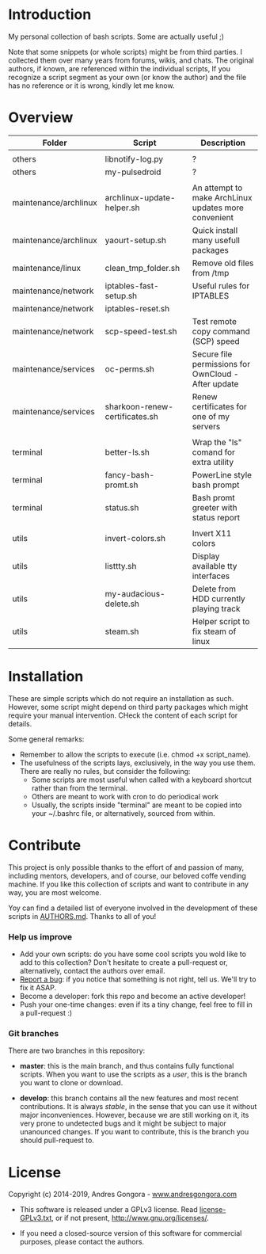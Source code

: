 <!--------------------------------------+-------------------------------------->
#                                  Introduction
<!--------------------------------------+-------------------------------------->
My personal collection of bash scripts. Some are actually useful ;)

Note that some snippets (or whole scripts) might be from third parties.
I collected them over many years from forums, wikis, and chats.
The original authors, if known, are referenced within the individual scripts,
If you recognize a script segment as your own (or know the author) and the file
has no reference or it is wrong, kindly let me know.




<!--------------------------------------+-------------------------------------->
#                                    Overview
<!--------------------------------------+-------------------------------------->

| Folder                	| Script                         	| Description                                          	|
|-----------------------	|--------------------------------	|------------------------------------------------------	|
|                       	|                                	|                                                      	|
| others                	| libnotify-log.py               	| ?                                                    	|
| others                	| my-pulsedroid                  	| ?                                                    	|
|                       	|                                	|                                                      	|
| maintenance/archlinux 	| archlinux-update-helper.sh     	| An attempt to make ArchLinux updates more convenient 	|
| maintenance/archlinux 	| yaourt-setup.sh               	| Quick install many usefull packages                  	|
| maintenance/linux     	| clean_tmp_folder.sh            	| Remove old files from /tmp                           	|
| maintenance/network   	| iptables-fast-setup.sh         	| Useful rules for IPTABLES                            	|
| maintenance/network   	| iptables-reset.sh              	|                                                      	|
| maintenance/network   	| scp-speed-test.sh              	| Test remote copy command (SCP) speed                 	|
| maintenance/services  	| oc-perms.sh                    	| Secure file permissions for OwnCloud - After update  	|
| maintenance/services  	| sharkoon-renew-certificates.sh 	| Renew certificates for one of my servers             	|
|                       	|                                	|                                                      	|
| terminal              	| better-ls.sh                   	| Wrap the "ls" comand for extra utility              	|
| terminal              	| fancy-bash-promt.sh            	| PowerLine style bash prompt                           |
| terminal              	| status.sh                      	| Bash promt greeter with status report               	|
|                       	|                                	|                                                      	|
| utils                    	| invert-colors.sh                 	| Invert X11 colors                                    	|
| utils                    	| listtty.sh                        	| Display available tty interfaces                     	|
| utils                    	| my-audacious-delete.sh            	| Delete from HDD currently playing track              	|
| utils                    	| steam.sh                          	| Helper script to fix steam of linux                  	|




<!--------------------------------------+-------------------------------------->
#                                  Installation
<!--------------------------------------+-------------------------------------->

These are simple scripts which do not require an installation as such.
However, some script might depend on third party packages which might require
your manual intervention. CHeck the content of each script for details.

Some general remarks:

* Remember to allow the scripts to execute (i.e. chmod +x script_name).
* The usefulness of the scripts lays, exclusively, in the way you use them. There are really no rules, but consider the following:
	* Some scripts are most useful when called with a keyboard shortcut rather than from the terminal. 
	* Others are meant to work with cron to do periodical work
	* Usually, the scripts inside "terminal" are meant to be copied into
your ~/.bashrc file, or alternatively, sourced from within.




<!--------------------------------------+-------------------------------------->
#                                   Contribute
<!--------------------------------------+-------------------------------------->

This project is only possible thanks to the effort of and passion of many, 
including mentors, developers, and of course, our beloved coffe vending machine.
If you like this collection of scripts and want to contribute in any way,
you are most welcome.

Yoy can find a detailed list of everyone involved in the development of
these scripts in [AUTHORS.md](AUTHORS.md). Thanks to all of you!


### Help us improve

* Add your own scripts: do you have some cool scripts you wold like to add to this collection? Don't hesitate to create a pull-request or, alternatively, contact the authors over email.
* [Report a bug](https://github.com/andresgongora/scripts/issues): if you notice that something is not right, tell us. We'll try to fix it ASAP.
* Become a developer: fork this repo and become an active developer!
* Push your one-time changes: even if its a tiny change, feel free to fill in a pull-request :)


### Git branches

There are two branches in this repository:

* **master**: this is the main branch, and thus contains fully functional scripts. When you want to use the scripts as a _user_, this is the branch you want to clone or download.

* **develop**: this branch contains all the new features and most recent contributions. It is always _stable_, in the sense that you can use it without major inconveniences. However, because we are still working on it, its very prone to undetected bugs and it might be subject to major unanounced changes. If you want to contribute, this is the branch you should pull-request to.




<!--------------------------------------+-------------------------------------->
#                                    License
<!--------------------------------------+-------------------------------------->

Copyright (c) 2014-2019, Andres Gongora - www.andresgongora.com

* This software is released under a GPLv3 license.
  Read [license-GPLv3.txt](LICENSE),
  or if not present, <http://www.gnu.org/licenses/>.

* If you need a closed-source version of this software
  for commercial purposes, please contact the authors.

